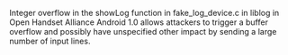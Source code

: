 Integer overflow in the showLog function in fake_log_device.c in liblog in Open Handset Alliance Android 1.0 allows attackers to trigger a buffer overflow and possibly have unspecified other impact by sending a large number of input lines.